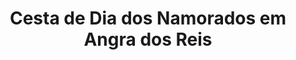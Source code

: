 ---
title: "Cesta de Dia dos Namorados em Angra dos Reis"
description: "Surpreenda seu amor no Dia dos Namorados com uma cesta personalizada em Angra dos Reis. Uma seleção de chocolates, flores e presentes românticos para comemorar o amor."
layout: "home.html"
permalink: "/cesta-de-dia-dos-namorados-em-angra-dos-reis/"
---